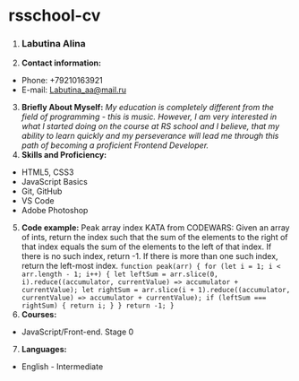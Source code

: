 # __rsschool-cv__
1. ### Labutina Alina
2. __Contact information:__
* Phone: +79210163921
* E-mail: Labutina_aa@mail.ru
3. __Briefly About Myself:__
_My education is completely different from the field of programming - this is music. However, I am very interested in what I started doing on the course at RS school and I believe, that my ability to learn quickly and my perseverance will lead me through this path of becoming a proficient Frontend Developer._
4. __Skills and Proficiency:__
* HTML5, CSS3
* JavaScript Basics
* Git, GitHub
* VS Code
* Adobe Photoshop
5. __Code example:__
Peak array index KATA from CODEWARS: Given an array of ints, return the index such that the sum of the elements to the right of that index equals the sum of the elements to the left of that index. If there is no such index, return -1. If there is more than one such index, return the left-most index.
`
function peak(arr) {
  for (let i = 1; i < arr.length - 1; i++) {
    let leftSum = arr.slice(0, i).reduce((accumulator, currentValue) => accumulator + currentValue);
    let rightSum = arr.slice(i + 1).reduce((accumulator, currentValue) => accumulator + currentValue);
    if (leftSum === rightSum) {
      return i;
    }
  }
  return -1;
}
`
6. __Courses:__ 
* JavaScript/Front-end. Stage 0
7. __Languages:__
* English - Intermediate
